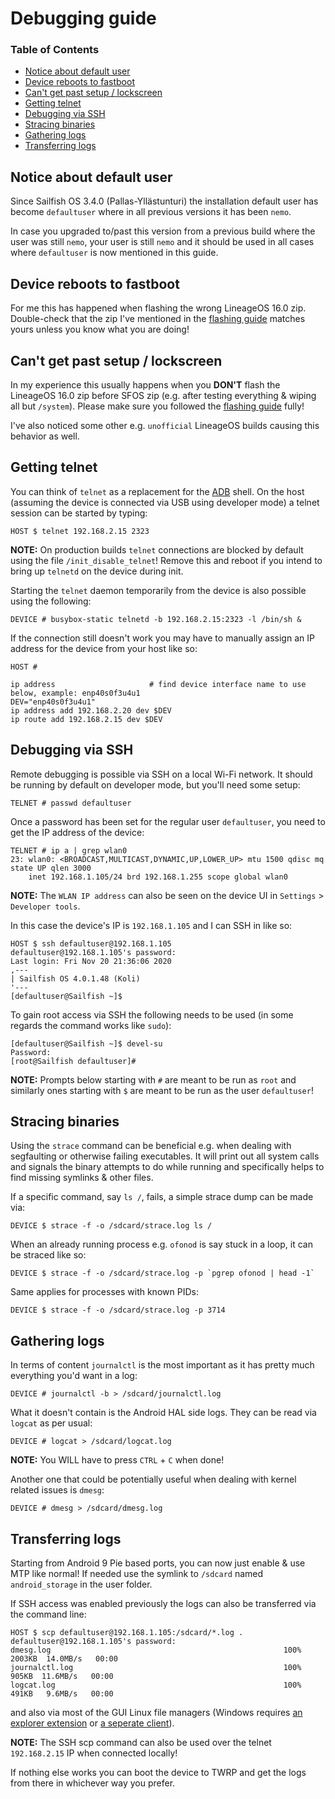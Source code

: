 # Debugging guide

### Table of Contents
* [Notice about default user](#notice-about-default-user)
* [Device reboots to fastboot](#device-reboots-to-fastboot)
* [Can't get past setup / lockscreen](#cant-get-past-setup-lockscreen)
* [Getting telnet](#getting-telnet)
* [Debugging via SSH](#debugging-via-ssh)
* [Stracing binaries](#stracing-binaries)
* [Gathering logs](#gathering-logs)
* [Transferring logs](#transferring-logs)

## Notice about default user

Since Sailfish OS 3.4.0 (Pallas-Yllästunturi) the installation default user has become `defaultuser` where in all previous versions it has been `nemo`.

In case you upgraded to/past this version from a previous build where the user was still `nemo`, your user is still `nemo` and it should be used in all cases where `defaultuser` is now mentioned in this guide.

## Device reboots to fastboot

For me this has happened when flashing the wrong LineageOS 16.0 zip. Double-check that the zip I've mentioned in the [flashing guide](FLASHING.md#flashing-steps) matches yours unless you know what you are doing!

## Can't get past setup / lockscreen<a name="cant-get-past-setup-lockscreen"></a>

In my experience this usually happens when you **DON'T** flash the LineageOS 16.0 zip before SFOS zip (e.g. after testing everything & wiping all but `/system`). Please make sure you followed the [flashing guide](FLASHING.md) fully!

I've also noticed some other e.g. `unofficial` LineageOS builds causing this behavior as well.

## Getting telnet

You can think of `telnet` as a replacement for the [ADB](https://developer.android.com/studio/command-line/adb) shell. On the host (assuming the device is connected via USB using developer mode) a telnet session can be started by typing:
```
HOST $ telnet 192.168.2.15 2323
```

**NOTE:** On production builds `telnet` connections are blocked by default using the file `/init_disable_telnet`! Remove this and reboot if you intend to bring up `telnetd` on the device during init.

Starting the `telnet` daemon temporarily from the device is also possible using the following:
```
DEVICE # busybox-static telnetd -b 192.168.2.15:2323 -l /bin/sh &
```

If the connection still doesn't work you may have to manually assign an IP address for the device from your host like so:
```
HOST #

ip address                     # find device interface name to use below, example: enp40s0f3u4u1
DEV="enp40s0f3u4u1"
ip address add 192.168.2.20 dev $DEV
ip route add 192.168.2.15 dev $DEV
```

## Debugging via SSH

Remote debugging is possible via SSH on a local Wi-Fi network. It should be running by default on developer mode, but you'll need some setup:
```
TELNET # passwd defaultuser
```

Once a password has been set for the regular user `defaultuser`, you need to get the IP address of the device:
```
TELNET # ip a | grep wlan0
23: wlan0: <BROADCAST,MULTICAST,DYNAMIC,UP,LOWER_UP> mtu 1500 qdisc mq state UP qlen 3000
    inet 192.168.1.105/24 brd 192.168.1.255 scope global wlan0
```
**NOTE:** The `WLAN IP address` can also be seen on the device UI in `Settings` > `Developer tools`.

In this case the device's IP is `192.168.1.105` and I can SSH in like so:
```
HOST $ ssh defaultuser@192.168.1.105
defaultuser@192.168.1.105's password: 
Last login: Fri Nov 20 21:36:06 2020
,---
| Sailfish OS 4.0.1.48 (Koli)
'---
[defaultuser@Sailfish ~]$
```

To gain root access via SSH the following needs to be used (in some regards the command works like `sudo`):
```
[defaultuser@Sailfish ~]$ devel-su
Password:
[root@Sailfish defaultuser]#
```
**NOTE:** Prompts below starting with `#` are meant to be run as `root` and similarly ones starting with `$` are meant to be run as the user `defaultuser`!

## Stracing binaries

Using the `strace` command can be beneficial e.g. when dealing with segfaulting or otherwise failing executables. It will print out all system calls and signals the binary attempts to do while running and specifically helps to find missing symlinks & other files.

If a specific command, say `ls /`, fails, a simple strace dump can be made via:
```
DEVICE $ strace -f -o /sdcard/strace.log ls /
```

When an already running process e.g. `ofonod` is say stuck in a loop, it can be straced like so:
```
DEVICE $ strace -f -o /sdcard/strace.log -p `pgrep ofonod | head -1`
```

Same applies for processes with known PIDs:
```
DEVICE $ strace -f -o /sdcard/strace.log -p 3714
```

## Gathering logs

In terms of content `journalctl` is the most important as it has pretty much everything you'd want in a log:
```
DEVICE # journalctl -b > /sdcard/journalctl.log
```

What it doesn't contain is the Android HAL side logs. They can be read via `logcat` as per usual:
```
DEVICE # logcat > /sdcard/logcat.log
```
**NOTE:** You WILL have to press `CTRL` + `C` when done!

Another one that could be potentially useful when dealing with kernel related issues is `dmesg`:
```
DEVICE # dmesg > /sdcard/dmesg.log
```

## Transferring logs

Starting from Android 9 Pie based ports, you can now just enable & use MTP like normal! If needed use the symlink to `/sdcard` named `android_storage` in the user folder.

If SSH access was enabled previously the logs can also be transferred via the command line:
```
HOST $ scp defaultuser@192.168.1.105:/sdcard/*.log .
defaultuser@192.168.1.105's password: 
dmesg.log                                                    100% 2003KB  14.0MB/s   00:00
journalctl.log                                               100%  905KB  11.6MB/s   00:00
logcat.log                                                   100%  491KB   9.6MB/s   00:00
```
and also via most of the GUI Linux file managers (Windows requires [an explorer extension](http://swish-sftp.org/) or [a seperate client](https://winscp.net/eng/index.php)).

**NOTE:** The SSH scp command can also be used over the telnet `192.168.2.15` IP when connected locally!

If nothing else works you can boot the device to TWRP and get the logs from there in whichever way you prefer.
